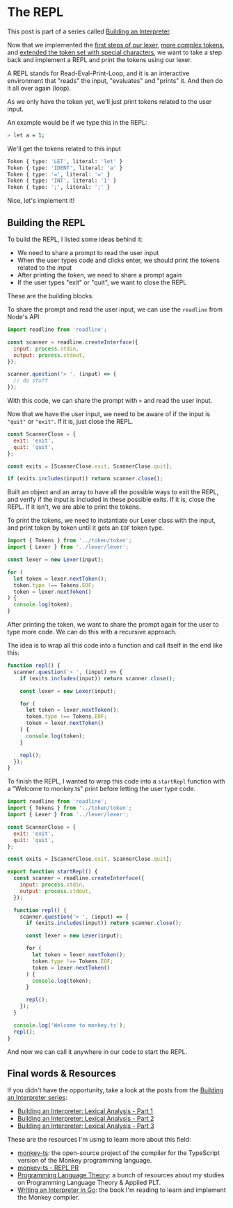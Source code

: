 # The REPL

This post is part of a series called [Building an Interpreter](https://leandrotk.github.io/series/building-an-interpreter/).

Now that we implemented the [first steps of our lexer](https://leandrotk.github.io/series/building-an-interpreter/building-an-interpreter-lexical-analysis-part-1.html), [more complex tokens](https://leandrotk.github.io/series/building-an-interpreter/building-an-interpreter-lexical-analysis-part-2.html), and [extended the token set with special characters](https://leandrotk.github.io/series/building-an-interpreter/building-an-interpreter-lexical-analysis-part-3.html), we want to take a step back and implement a REPL and print the tokens using our lexer.

A REPL stands for Read-Eval-Print-Loop, and it is an interactive environment that "reads" the input, "evaluates" and "prints" it. And then do it all over again (loop).

As we only have the token yet, we'll just print tokens related to the user input.

An example would be if we type this in the REPL:

```bash
> let a = 1;
```

We'll get the tokens related to this input

```bash
Token { type: 'LET', literal: 'let' }
Token { type: 'IDENT', literal: 'a' }
Token { type: '=', literal: '=' }
Token { type: 'INT', literal: '1' }
Token { type: ';', literal: ';' }
```

Nice, let's implement it!

## Building the REPL

To build the REPL, I listed some ideas behind it:

- We need to share a prompt to read the user input
- When the user types code and clicks enter, we should print the tokens related to the input
- After printing the token, we need to share a prompt again
- If the user types "exit" or "quit", we want to close the REPL

These are the building blocks.

To share the prompt and read the user input, we can use the `readline` from Node's API.

```jsx
import readline from 'readline';

const scanner = readline.createInterface({
  input: process.stdin,
  output: process.stdout,
});

scanner.question('> ', (input) => {
  // do stuff
});
```

With this code, we can share the prompt with `>` and read the user input.

Now that we have the user input, we need to be aware of if the input is `"quit"` or `"exit"`. If it is, just close the REPL.

```jsx
const ScannerClose = {
  exit: 'exit',
  quit: 'quit',
};

const exits = [ScannerClose.exit, ScannerClose.quit];

if (exits.includes(input)) return scanner.close();
```

Built an object and an array to have all the possible ways to exit the REPL, and verify if the input is included in these possible exits. If it is, close the REPL. If it isn't, we are able to print the tokens.

To print the tokens, we need to instantiate our Lexer class with the input, and print token by token until it gets an `EOF` token type.

```jsx
import { Tokens } from '../token/token';
import { Lexer } from '../lexer/lexer';

const lexer = new Lexer(input);

for (
  let token = lexer.nextToken();
  token.type !== Tokens.EOF;
  token = lexer.nextToken()
) {
  console.log(token);
}
```

After printing the token, we want to share the prompt again for the user to type more code. We can do this with a recursive approach.

The idea is to wrap all this code into a function and call itself in the end like this:

```jsx
function repl() {
  scanner.question('> ', (input) => {
    if (exits.includes(input)) return scanner.close();

    const lexer = new Lexer(input);

    for (
      let token = lexer.nextToken();
      token.type !== Tokens.EOF;
      token = lexer.nextToken()
    ) {
      console.log(token);
    }

    repl();
  });
}
```

To finish the REPL, I wanted to wrap this code into a `startRepl` function with a "Welcome to monkey.ts" print before letting the user type code.

```jsx
import readline from 'readline';
import { Tokens } from '../token/token';
import { Lexer } from '../lexer/lexer';

const ScannerClose = {
  exit: 'exit',
  quit: 'quit',
};

const exits = [ScannerClose.exit, ScannerClose.quit];

export function startRepl() {
  const scanner = readline.createInterface({
    input: process.stdin,
    output: process.stdout,
  });

  function repl() {
    scanner.question('> ', (input) => {
      if (exits.includes(input)) return scanner.close();

      const lexer = new Lexer(input);

      for (
        let token = lexer.nextToken();
        token.type !== Tokens.EOF;
        token = lexer.nextToken()
      ) {
        console.log(token);
      }

      repl();
    });
  }

  console.log('Welcome to monkey.ts');
  repl();
}
```

And now we can call it anywhere in our code to start the REPL.

## **Final words & Resources**

If you didn't have the opportunity, take a look at the posts from the [Building an Interpreter series](https://leandrotk.github.io/series/building-an-interpreter/):

- [Building an Interpreter: Lexical Analysis - Part 1](https://leandrotk.github.io/series/building-an-interpreter/building-an-interpreter-lexical-analysis-part-1.html)
- [Building an Interpreter: Lexical Analysis - Part 2](https://leandrotk.github.io/series/building-an-interpreter/building-an-interpreter-lexical-analysis-part-2.html)
- [Building an Interpreter: Lexical Analysis - Part 3](https://leandrotk.github.io/series/building-an-interpreter/building-an-interpreter-lexical-analysis-part-3.html)

These are the resources I'm using to learn more about this field:

- [monkey-ts](https://github.com/leandrotk/monkey-ts): the open-source project of the compiler for the TypeScript version of the Monkey programming language.
- [monkey-ts - REPL PR](https://github.com/leandrotk/monkey-ts/pull/4)
- [Programming Language Theory](https://github.com/leandrotk/programming-language-theory): a bunch of resources about my studies on Programming Language Theory & Applied PLT.
- [Writing an Interpreter in Go](https://www.goodreads.com/book/show/32681092-writing-an-interpreter-in-go): the book I'm reading to learn and implement the Monkey compiler.
